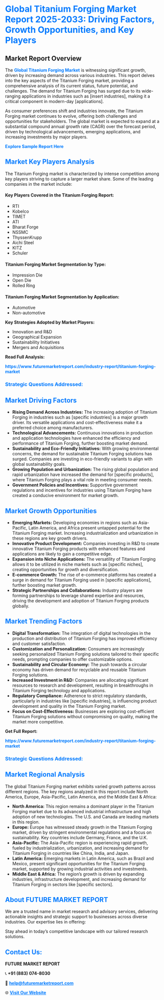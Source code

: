 <h1 style="color: #007BFF;">Global Titanium Forging Market Report 2025-2033: Driving Factors, Growth Opportunities, and Key Players</h1>

<section id="overview">
<h2>Market Report Overview</h2>
<p>The <a href="https://www.futuremarketreport.com/industry-report/titanium-forging-market" style="color: #007BFF; text-decoration: none;"><strong>Global Titanium Forging Market</strong></a> is witnessing significant growth, driven by increasing demand across various industries. This report delves into the key aspects of the Titanium Forging market, providing a comprehensive analysis of its current status, future potential, and challenges. The demand for Titanium Forging has surged due to its wide-ranging applications in industries such as [insert industries], making it a critical component in modern-day [applications].</p>
<p>As consumer preferences shift and industries innovate, the Titanium Forging market continues to evolve, offering both challenges and opportunities for stakeholders. The global market is expected to expand at a substantial compound annual growth rate (CAGR) over the forecast period, driven by technological advancements, emerging applications, and increasing investments by major players.</p>
</section>

<section id="overview">
<p><a href="https://www.futuremarketreport.com/request-sample/reportId=54886" style="color: #007BFF; text-decoration: none;"><strong>Explore Sample Report Here</strong></a></p>
</section>

<section id="key-players">
<h2 style="color: #007BFF;">Market Key Players Analysis</h2>
<p>The Titanium Forging market is characterized by intense competition among key players striving to capture a larger market share. Some of the leading companies in the market include:</p>
<h4>Key Players Covered in the Titanium Forging Report:</h4>
<ul><li>RTI</li><li>Kobelco</li><li>TIMET</li><li>ATI</li><li>Bharat Forge</li><li>NSSMC</li><li>ThyssenKrupp</li><li>Aichi Steel</li><li>KITZ</li><li>Schuler</li></ul>
<h4>Titanium Forging Market Segmentation by Type:</h4>
<ul><li>Impression Die</li><li>Open Die</li><li>Rolled Ring</li></ul>

<h4>Titanium Forging Market Segmentation by Application:</h4>
<ul><li>Automotive</li><li>Non-automotive</li></ul>
<p><strong>Key Strategies Adopted by Market Players:</strong></p>
<ul>
<li>Innovation and R&D</li>
<li>Geographical Expansion</li>
<li>Sustainability Initiatives</li>
<li>Mergers and Acquisitions</li>
</ul>
</section>

<section>
<p><strong>Read Full Analysis: </strong></p><a href="https://www.futuremarketreport.com/industry-report/titanium-forging-market" style="color: #007BFF; text-decoration: none;"><strong>https://www.futuremarketreport.com/industry-report/titanium-forging-market</strong></a>
<h3 style="color: #007BFF;">Strategic Questions Addressed:</h3>
</section>

<section id="driving-factors">
<h2 style="color: #007BFF;">Market Driving Factors</h2>
<ul>
<li><strong>Rising Demand Across Industries:</strong> The increasing adoption of Titanium Forging in industries such as [specific industries] is a major growth driver. Its versatile applications and cost-effectiveness make it a preferred choice among manufacturers.</li>
<li><strong>Technological Advancements:</strong> Continuous innovations in production and application technologies have enhanced the efficiency and performance of Titanium Forging, further boosting market demand.</li>
<li><strong>Sustainability and Eco-Friendly Initiatives:</strong> With growing environmental concerns, the demand for sustainable Titanium Forging solutions has surged. Companies are investing in eco-friendly variants to align with global sustainability goals.</li>
<li><strong>Growing Population and Urbanization:</strong> The rising global population and rapid urbanization have increased the demand for [specific products], where Titanium Forging plays a vital role in meeting consumer needs.</li>
<li><strong>Government Policies and Incentives:</strong> Supportive government regulations and incentives for industries using Titanium Forging have created a conducive environment for market growth.</li>
</ul>
</section>

<section id="growth-opportunities">
<h2 style="color: #007BFF;">Market Growth Opportunities</h2>
<ul>
<li><strong>Emerging Markets:</strong> Developing economies in regions such as Asia-Pacific, Latin America, and Africa present untapped potential for the Titanium Forging market. Increasing industrialization and urbanization in these regions are key growth drivers.</li>
<li><strong>Innovative Product Development:</strong> Companies investing in R&D to create innovative Titanium Forging products with enhanced features and applications are likely to gain a competitive edge.</li>
<li><strong>Expansion into Niche Applications:</strong> The versatility of Titanium Forging allows it to be utilized in niche markets such as [specific niches], creating opportunities for growth and diversification.</li>
<li><strong>E-commerce Growth:</strong> The rise of e-commerce platforms has created a surge in demand for Titanium Forging used in [specific applications], further boosting market growth.</li>
<li><strong>Strategic Partnerships and Collaborations:</strong> Industry players are forming partnerships to leverage shared expertise and resources, driving the development and adoption of Titanium Forging products globally.</li>
</ul>
</section>

<section id="trending-factors">
<h2 style="color: #007BFF;">Market Trending Factors</h2>
<ul>
<li><strong>Digital Transformation:</strong> The integration of digital technologies in the production and distribution of Titanium Forging has improved efficiency and customer satisfaction.</li>
<li><strong>Customization and Personalization:</strong> Consumers are increasingly seeking personalized Titanium Forging solutions tailored to their specific needs, prompting companies to offer customizable options.</li>
<li><strong>Sustainability and Circular Economy:</strong> The push towards a circular economy has driven demand for recyclable and reusable Titanium Forging solutions.</li>
<li><strong>Increased Investment in R&D:</strong> Companies are allocating significant resources to research and development, resulting in breakthroughs in Titanium Forging technology and applications.</li>
<li><strong>Regulatory Compliance:</strong> Adherence to strict regulatory standards, particularly in industries like [specific industries], is influencing product development and quality in the Titanium Forging market.</li>
<li><strong>Focus on Cost-Effectiveness:</strong> Businesses are exploring cost-efficient Titanium Forging solutions without compromising on quality, making the market more competitive.</li>
</ul>
</section>

<section>
<p><strong>Get Full Report: </strong></p><a href="https://www.futuremarketreport.com/industry-report/titanium-forging-market" style="color: #007BFF; text-decoration: none;"><strong>https://www.futuremarketreport.com/industry-report/titanium-forging-market</strong></a>
<h3 style="color: #007BFF;">Strategic Questions Addressed:</h3>
</section>


<section id="regional-analysis">
<h2 style="color: #007BFF;">Market Regional Analysis</h2>
<p>The global Titanium Forging market exhibits varied growth patterns across different regions. The key regions analyzed in this report include North America, Europe, Asia-Pacific, Latin America, and the Middle East & Africa:</p>
<ul>
<li><strong>North America:</strong> This region remains a dominant player in the Titanium Forging market due to its advanced industrial infrastructure and high adoption of new technologies. The U.S. and Canada are leading markets in this region.</li>
<li><strong>Europe:</strong> Europe has witnessed steady growth in the Titanium Forging market, driven by stringent environmental regulations and a focus on sustainability. Key countries include Germany, France, and the U.K.</li>
<li><strong>Asia-Pacific:</strong> The Asia-Pacific region is experiencing rapid growth, fueled by industrialization, urbanization, and increasing demand for Titanium Forging in countries like China, India, and Japan.</li>
<li><strong>Latin America:</strong> Emerging markets in Latin America, such as Brazil and Mexico, present significant opportunities for the Titanium Forging market, supported by growing industrial activities and investments.</li>
<li><strong>Middle East & Africa:</strong> The region’s growth is driven by expanding industries, infrastructure development, and increasing demand for Titanium Forging in sectors like [specific sectors].</li>
</ul>
</section>

<footer>
<h2 style="color: #007BFF;">About FUTURE MARKET REPORT</h2>
<p>We are a trusted name in market research and advisory services, delivering actionable insights and strategic support to businesses across diverse industries. Our expertise lies in offering:</p>

<p>Stay ahead in today’s competitive landscape with our tailored research solutions.</p>

<h2 style="color: #007BFF;">Contact Us:</h2>
<p><strong>FUTURE MARKET REPORT</strong></p>
<p>📞 <strong>+91 (883) 074-8030</strong></p>
<p>📧 <strong><a href="mailto:help@futuremarketreport.com" style="color: #007BFF;">help@futuremarketreport.com</a></strong></p>
<p>🌐 <strong><a href="https://www.futuremarketreport.com/" style="color: #007BFF;">Visit Our Website</a></strong></p>
</footer>